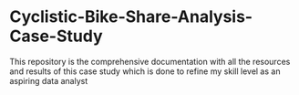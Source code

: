 # Cyclistic-Bike-Share-Analysis-Case-Study
This repository is the comprehensive documentation with all the resources and results of this case study which is done to refine my skill level as an aspiring data analyst
